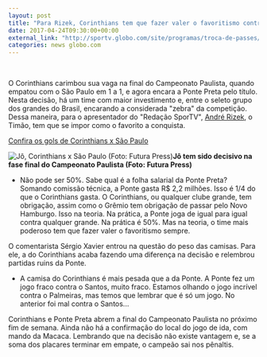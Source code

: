 ```yaml
---
layout: post
title: "Para Rizek, Corinthians tem que fazer valer o favoritismo contra a Ponte Preta"
date: 2017-04-24T09:30:00+00:00
external_link: "http://sportv.globo.com/site/programas/troca-de-passes/noticia/2017/04/para-rizek-corinthians-tem-que-fazer-valer-o-favoritismo-contra-ponte-preta.html"
categories: news globo.com
---
```

&nbsp;

O Corinthians carimbou sua vaga na final do Campeonato Paulista, quando empatou com o São Paulo em 1 a 1, e agora encara a Ponte Preta pelo título. Nesta decisão, há um time com maior investimento e, entre o seleto grupo dos grandes do Brasil, encarando a considerada "zebra" da competição. Dessa maneira, para o apresentador do "Redação SporTV", [André Rizek](http://globoesporte.globo.com/personalidadedetv/andre-rizek.html), o Timão, tem que se impor como o favorito a conquista.

[Confira os gols de Corinthians x São Paulo](http://sportv.globo.com/site/futebol/campeonato-paulista-2017/semifinal-campeonato-paulista-2017/corinthians-sao-paulo.html)

 ![Jô, Corinthians x São Paulo (Foto: Futura Press)](http://s2.glbimg.com/JZds2FgvBbP5QDobLH6PufmIg0A=/1335x241:2687x2000/300x390/s.glbimg.com/es/ge/f/original/2017/04/23/20170423165938327_3.jpg "Jô, Corinthians x São Paulo (Foto: Futura Press)")**Jô tem sido decisivo na fase final do Campeonato Paulista (Foto: Futura Press)**

- Não pode ser 50%. Sabe qual é a folha salarial da Ponte Preta? Somando comissão técnica, a Ponte gasta R$ 2,2 milhões. Isso é 1/4 do que o Corinthians gasta. O Corinthians, ou qualquer clube grande, tem obrigação, assim como o Grêmio tem obrigação de passar pelo Novo Hamburgo. Isso na teoria. Na prática, a Ponte joga de igual para igual contra qualquer grande. Na prática é 50%. Mas na teoria, o time mais poderoso tem que fazer valer o favoritismo sempre.

O comentarista Sérgio Xavier entrou na questão do peso das camisas. Para ele, a do Corinthians acaba fazendo uma diferença na decisão e relembrou partidas ruins da Ponte.

- A camisa do Corinthians é mais pesada que a da Ponte. A Ponte fez um jogo fraco contra o Santos, muito fraco. Estamos olhando o jogo incrível contra o Palmeiras, mas temos que lembrar que é só um jogo. No anterior foi mal contra o Santos...&nbsp;

Corinthians e Ponte Preta abrem a final do Campeonato Paulista no próximo fim de semana. Ainda não há a confirmação do local do jogo de ida, com mando da Macaca. Lembrando que na decisão não existe vantagem e, se a soma dos placares terminar em empate, o campeão sai nos pênaltis.

